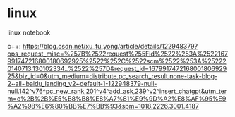 # linux
linux notebook



c++: https://blog.csdn.net/xu_fu_yong/article/details/122948379?ops_request_misc=%257B%2522request%255Fid%2522%253A%2522167991747216800180692925%2522%252C%2522scm%2522%253A%252220140713.130102334..%2522%257D&request_id=167991747216800180692925&biz_id=0&utm_medium=distribute.pc_search_result.none-task-blog-2~all~baidu_landing_v2~default-1-122948379-null-null.142^v76^pc_new_rank,201^v4^add_ask,239^v2^insert_chatgpt&utm_term=c%2B%2B%E5%B8%B8%E8%A7%81%E9%9D%A2%E8%AF%95%E9%A2%98%E6%80%BB%E7%BB%93&spm=1018.2226.3001.4187



